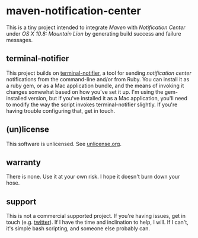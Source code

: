 # maven-notification-center

This is a tiny project intended to integrate *Maven* with *Notification Center* under *OS X 10.8: Mountain Lion* by generating build success and failure messages.

## terminal-notifier

This project builds on [terminal-notifier](https://github.com/alloy/terminal-notifier), a tool for sending *notification center* notifications from the command-line and/or from Ruby. You can install it as a ruby gem, or as a Mac application bundle, and the means of invoking it changes somewhat based on how you've set it up. I'm using the gem-installed version, but if you've installed it as a Mac application, you'll need to modify the way the script invokes terminal-notifier slightly. If you're having trouble configuring that, get in touch.

## (un)license

This software is unlicensed. See [unlicense.org](http://unlicense.org).

## warranty

There is none. Use it at your own risk. I hope it doesn't burn down your hose.

## support

This is not a commercial supported project. If you're having issues, get in touch (e.g. [twitter](http://twitter.com/geoffreywiseman)). If I have the time and inclination to help, I will. If I can't, it's simple bash scripting, and someone else probably can.
